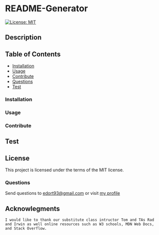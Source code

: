 # README-Generator

  [![License: MIT](https://img.shields.io/badge/License-MIT-yellow.svg)](https://opensource.org/licenses/MIT)
  ## Description
  


  ## Table of Contents
  * [Installation](#installation)
  * [Usage](#usage)
  * [Contribute](#contribute)
  * [Questions](#questions)
  * [Test](#test)
  
  ### Installation

 
  
  ### Usage
 
 

  ### Contribute


  ## Test


 ## License
This project is licensed under the terms of the MIT license.
  
  
  ### Questions
  Send questions to edort93@gmail.com or visit <a href="https://github.com/edgarO93" target= "_blank" >my profile </a><br>
  
    
  ## Acknowlegments
~~~
I would like to thank our substitute class intructor Tom and TAs Rad and Irwin as well online resources such as W3 schools, MDN Web Docs, and Stack Overflow.
~~~